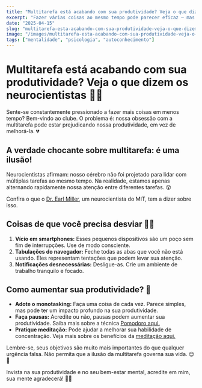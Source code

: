 ```yaml
---
title: "Multitarefa está acabando com sua produtividade? Veja o que dizem os neurocientistas"
excerpt: "Fazer várias coisas ao mesmo tempo pode parecer eficaz — mas o cérebro humano não foi feito pra isso. Saiba o que a ciência revela."
date: "2025-04-15"
slug: "multitarefa-esta-acabando-com-sua-produtividade-veja-o-que-dizem-os-neurocientistas"
image: "/images/multitarefa-esta-acabando-com-sua-produtividade-veja-o-que-dizem-os-neurocientistas.webp"
tags: ["mentalidade", "psicologia", "autoconhecimento"]
---
```


# Multitarefa está acabando com sua produtividade? Veja o que dizem os neurocientistas 🧠💡

Sente-se constantemente pressionado a fazer mais coisas em menos tempo? Bem-vindo ao clube. O problema é: nossa obsessão com a multitarefa pode estar prejudicando nossa produtividade, em vez de melhorá-la. 💔

## A verdade chocante sobre multitarefa: é uma ilusão!

Neurocientistas afirmam: nosso cérebro não foi projetado para lidar com múltiplas tarefas ao mesmo tempo. Na realidade, estamos apenas alternando rapidamente nossa atenção entre diferentes tarefas. 😮

Confira o que o [Dr. Earl Miller](https://news.mit.edu/2018/multitasking-creates-multitaskers-0716), um neurocientista do MIT, tem a dizer sobre isso.

## Coisas de que você precisa desviar 👀💭

1. **Vício em smartphones:** Esses pequenos dispositivos são um poço sem fim de interrupções. Use de modo consciente.
2. **Tabulações do navegador:** Feche todas as abas que você não está usando. Eles representam tentações que podem levar sua atenção.
3. **Notificações desnecessárias:** Desligue-as. Crie um ambiente de trabalho tranquilo e focado.

## Como aumentar sua produtividade? 🚀

- **Adote o monotasking:** Faça uma coisa de cada vez. Parece simples, mas pode ter um impacto profundo na sua produtividade.
- **Faça pausas:** Acredite ou não, pausas podem aumentar sua produtividade. Saiba mais sobre a técnica [Pomodoro aqui.](https://medium.com/@academyofhappy/5-reasons-to-use-the-pomodoro-technique-and-boost-your-productivity-bd367cddf8f6)
- **Pratique meditação:** Pode ajudar a melhorar sua habilidade de concentração. Veja mais sobre os benefícios da [meditação aqui.](https://www.psychologytoday.com/us/blog/click-here-happiness/201901/meditation-and-its-impact-our-brain-and-mood)

Lembre-se, seus objetivos são muito mais importantes do que qualquer urgência falsa. Não permita que a ilusão da multitarefa governa sua vida. 😌🌱

Invista na sua produtividade e no seu bem-estar mental, acredite em mim, sua mente agradecerá! 💖💪